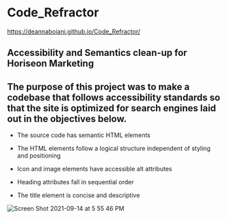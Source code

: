 # Code_Refractor

https://deannaboiani.github.io/Code_Refractor/

## Accessibility and Semantics clean-up for Horiseon Marketing

## The purpose of this project was to make a codebase that follows accessibility standards so that the site is optimized for search engines laid out  in the objectives below.

- The source code has semantic HTML elements

- The HTML elements follow a logical structure independent of styling and positioning

- Icon and image elements have accessible alt attributes

- Heading attributes fall in sequential order

- The title element is concise and descriptive



![Screen Shot 2021-09-14 at 5 55 46 PM](https://user-images.githubusercontent.com/89818334/133353539-96239181-e689-40f4-bc3b-7d1a8f825f4d.png)

